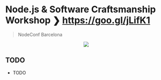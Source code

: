 # Node.js & Software Craftsmanship Workshop ❯ https://goo.gl/jLifK1
> NodeConf Barcelona

<p align="center">
	<a href="https://goo.gl/jLifK1" target="_blank">
	    <img src="assets/talk-splash-screen.png">
	</a>
</p>

## TODO
- TODO